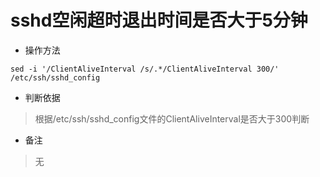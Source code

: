 # sshd空闲超时退出时间是否大于5分钟

- 操作方法
```
sed -i '/ClientAliveInterval /s/.*/ClientAliveInterval 300/' /etc/ssh/sshd_config 
```

- 判断依据
> 根据/etc/ssh/sshd_config文件的ClientAliveInterval是否大于300判断


- 备注
> 无